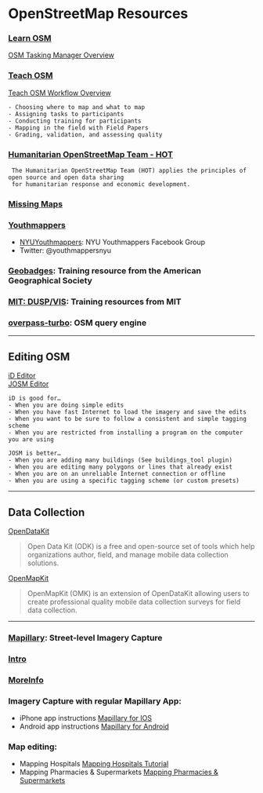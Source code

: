 # OpenStreetMap Resources

### [Learn OSM](http://learnosm.org/en/)
[OSM Tasking Manager Overview](http://learnosm.org/en/coordination/tasking-manager/) 

### [Teach OSM](http://teachosm.org/en/)
[Teach OSM Workflow Overview](http://teachosm.org/en/workflow/workflow1) 

    - Choosing where to map and what to map
    - Assigning tasks to participants
    - Conducting training for participants
    - Mapping in the field with Field Papers
    - Grading, validation, and assessing quality

### [Humanitarian OpenStreetMap Team - HOT](https://hotosm.org/)  
     The Humanitarian OpenStreetMap Team (HOT) applies the principles of open source and open data sharing 
     for humanitarian response and economic development.

### [Missing Maps](https://www.missingmaps.org/)

### [Youthmappers](http://www.youthmappers.org/)
* [NYUYouthmappers](https://www.facebook.com/groups/nyuyouthmappers/): NYU Youthmappers Facebook Group
* Twitter: @youthmappersnyu

### [Geobadges](http://geobadges.org/#!/enterprise): Training resource from the American Geographical Society
### [MIT: DUSP/VIS](http://duspviz.mit.edu/): Training resources from MIT
### [overpass-turbo](https://overpass-turbo.eu/): OSM query engine

* * *
## Editing OSM  
[iD Editor](http://learnosm.org/en/beginner/id-editor/)  
[JOSM Editor](https://josm.openstreetmap.de/wiki/Introduction)  

    iD is good for…  
    - When you are doing simple edits
    - When you have fast Internet to load the imagery and save the edits
    - When you want to be sure to follow a consistent and simple tagging scheme
    - When you are restricted from installing a program on the computer you are using  

    JOSM is better…  
    - When you are adding many buildings (See buildings_tool plugin)
    - When you are editing many polygons or lines that already exist
    - When you are on an unreliable Internet connection or offline
    - When you are using a specific tagging scheme (or custom presets)

* * *
## Data Collection
 
 [OpenDataKit](https://opendatakit.org/)  
 >Open Data Kit (ODK) is a free and open-source set of tools which help organizations author, field, and manage mobile data collection solutions. 
 
 [OpenMapKit](http://openmapkit.org/index.html)  
 >OpenMapKit (OMK) is an extension of OpenDataKit allowing users to create professional quality mobile data collection surveys for field data collection. 

* * *
### [Mapillary](https://www.mapillary.com/map): Street-level Imagery Capture
 
### [Intro](https://www.youtube.com/watch?v=sk6ubBz4p1Q)
### [MoreInfo](https://www.youtube.com/watch?v=TC8-Baa5zW4)

### Imagery Capture with regular Mapillary App:
 - iPhone app instructions
 [Mapillary for IOS](https://help.mapillary.com/hc/en-us/articles/115001636009-Mapillary-for-iOS)
 - Android app instructions
 [Mapillary for Android](https://help.mapillary.com/hc/en-us/articles/115001661965-Mapillary-for-Android)

### Map editing:

 - Mapping Hospitals
 [Mapping Hospitals Tutorial](https://www.youtube.com/watch?v=FS1LUGv5z5k)
 - Mapping Pharmacies & Supermarkets
 [Mapping Pharmacies & Supermarkets](https://www.youtube.com/watch?v=I9XSkpZrW5s)
